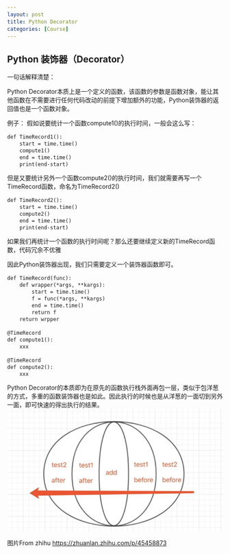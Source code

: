 ```yaml
---
layout: post
title: Python Decorator
categories: [Course]
---
```

## Python 装饰器（Decorator）
一句话解释清楚：

Python Decorator本质上是一个定义的函数，该函数的参数是函数对象，能让其他函数在不需要进行任何代码改动的前提下增加额外的功能，Python装饰器的返回值也是一个函数对象。

例子：
假如说要统计一个函数compute1()的执行时间，一般会这么写：

```
def TimeRecord1():
    start = time.time()
    compute1()
    end = time.time()
    print(end-start)
```
但是又要统计另外一个函数compute2()的执行时间，我们就需要再写一个TimeRecord函数，命名为TimeRecord2()
```
def TimeRecord2():
    start = time.time()
    compute2()
    end = time.time()
    print(end-start)
```
如果我们再统计一个函数的执行时间呢？那么还要继续定义新的TimeRecord函数，代码冗余不优雅

因此Python装饰器出现，我们只需要定义一个装饰器函数即可。
```
def TimeRecord(func):
    def wrapper(*args, **kargs):
        start = time.time()
        f = func(*args, **kargs)
        end = time.time()
        return f
    return wrpper

@TimeRecord
def compute1():
    xxx

@TimeRecord
def compute2():
    xxx
```

Python Decorator的本质即为在原先的函数执行栈外面再包一层，类似于包洋葱的方式，多重的函数装饰器也是如此。因此执行的时候也是从洋葱的一面切到另外一面，即可快速的得出执行的结果。
![](https://raw.githubusercontent.com/SilvaXiang/picture/master/img/20230329205130.png)

图片From zhihu https://zhuanlan.zhihu.com/p/45458873

